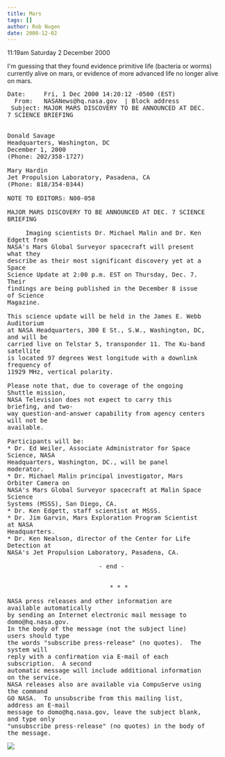 ```yaml
---
title: Mars
tags: []
author: Rob Nugen
date: 2000-12-02
---
```


<p class=date>11:19am Saturday 2 December 2000

<p>I'm guessing that they found evidence primitive
life (bacteria or worms) currently alive on mars, or
evidence of more advanced life no longer alive on
mars.

<pre>
Date:     Fri, 1 Dec 2000 14:20:12 -0500 (EST)
  From:   NASANews@hq.nasa.gov  | Block address
 Subject: MAJOR MARS DISCOVERY TO BE ANNOUNCED AT DEC.
7 SCIENCE BRIEFING


Donald Savage
Headquarters, Washington, DC                  
December 1, 2000
(Phone: 202/358-1727)

Mary Hardin
Jet Propulsion Laboratory, Pasadena, CA
(Phone: 818/354-0344)

NOTE TO EDITORS: N00-058

MAJOR MARS DISCOVERY TO BE ANNOUNCED AT DEC. 7 SCIENCE
BRIEFING

     Imaging scientists Dr. Michael Malin and Dr. Ken
Edgett from 
NASA's Mars Global Surveyor spacecraft will present
what they 
describe as their most significant discovery yet at a
Space 
Science Update at 2:00 p.m. EST on Thursday, Dec. 7.
Their 
findings are being published in the December 8 issue
of Science 
Magazine.

This science update will be held in the James E. Webb
Auditorium 
at NASA Headquarters, 300 E St., S.W., Washington, DC,
and will be 
carried live on Telstar 5, transponder 11. The Ku-band
satellite 
is located 97 degrees West longitude with a downlink
frequency of 
11929 MHz, vertical polarity.

Please note that, due to coverage of the ongoing
Shuttle mission, 
NASA Television does not expect to carry this
briefing, and two-
way question-and-answer capability from agency centers
will not be 
available. 

Participants will be:
* Dr. Ed Weiler, Associate Administrator for Space
Science, NASA 
Headquarters, Washington, DC., will be panel
moderator.
* Dr. Michael Malin principal investigator, Mars
Orbiter Camera on 
NASA's Mars Global Surveyor spacecraft at Malin Space
Science 
Systems (MSSS), San Diego, CA.
* Dr. Ken Edgett, staff scientist at MSSS.
* Dr. Jim Garvin, Mars Exploration Program Scientist
at NASA 
Headquarters.
* Dr. Ken Nealson, director of the Center for Life
Detection at 
NASA's Jet Propulsion Laboratory, Pasadena, CA.
 
                         - end -


                            * * *

NASA press releases and other information are
available automatically
by sending an Internet electronic mail message to
domo@hq.nasa.gov.
In the body of the message (not the subject line)
users should type
the words "subscribe press-release" (no quotes).  The
system will
reply with a confirmation via E-mail of each
subscription.  A second
automatic message will include additional information
on the service.
NASA releases also are available via CompuServe using
the command
GO NASA.  To unsubscribe from this mailing list,
address an E-mail
message to domo@hq.nasa.gov, leave the subject blank,
and type only
"unsubscribe press-release" (no quotes) in the body of
the message.
</pre>

<p><img src="/images/rob/wL-ROB.gif">
